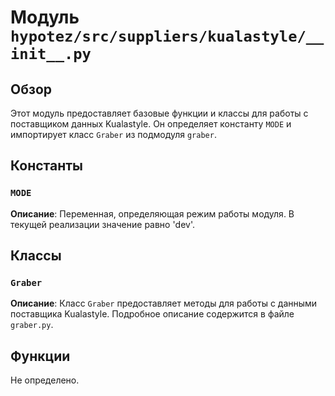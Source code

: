 # Модуль `hypotez/src/suppliers/kualastyle/__init__.py`

## Обзор

Этот модуль предоставляет базовые функции и классы для работы с поставщиком данных Kualastyle.  Он определяет константу `MODE` и импортирует класс `Graber` из подмодуля `graber`.

## Константы

### `MODE`

**Описание**:  Переменная, определяющая режим работы модуля. В текущей реализации значение равно 'dev'.

## Классы

### `Graber`

**Описание**: Класс `Graber` предоставляет методы для работы с данными поставщика Kualastyle.  Подробное описание содержится в файле `graber.py`.

## Функции

Не определено.